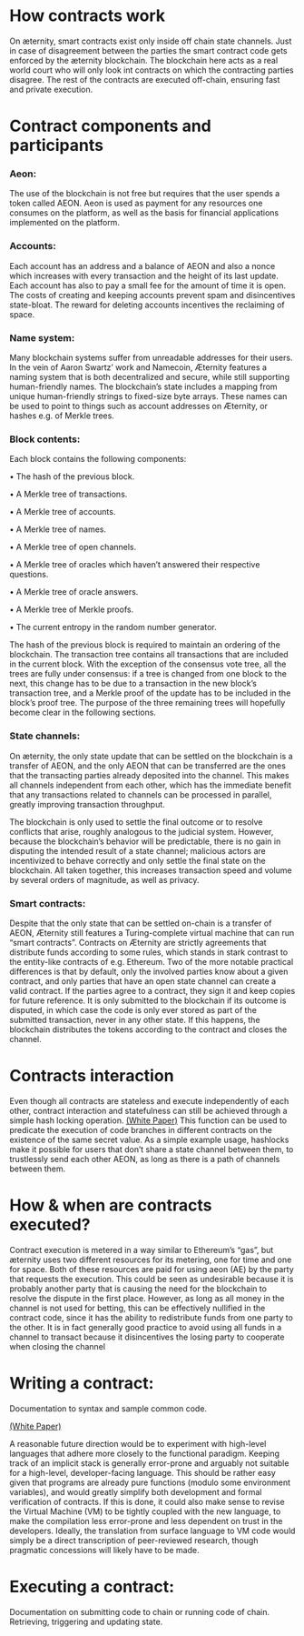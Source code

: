# How contracts work

On æternity, smart contracts exist only inside off chain state channels. Just in case of disagreement between the parties the smart contract code gets enforced by the æternity blockchain. The blockchain here acts as a real world court who will only look int contracts on which the contracting parties disagree. The rest of the contracts are executed off-chain, ensuring fast and private execution.

# Contract components and participants

### Aeon: 

The use of the blockchain is not free but requires that the user spends a token called AEON. Aeon is used as payment for any resources one consumes on the platform, as well as the basis for financial applications implemented on the platform.

### Accounts:

Each account has an address and a balance of AEON and also a nonce which increases with every transaction and the height of its last update. Each account has also to pay a small fee for the amount of time it is open. The costs of creating and keeping accounts prevent spam and disincentives state-bloat. The reward for deleting accounts incentives the reclaiming of space.

### Name system: 

Many blockchain systems suffer from unreadable addresses for their users. In the vein of Aaron Swartz’ work and Namecoin, Æternity features a naming system that is both decentralized and secure, while still supporting human-friendly names. The blockchain’s state includes a mapping from unique human-friendly strings to fixed-size byte arrays. These names can be used to point to things such as account addresses on Æternity, or hashes e.g. of Merkle trees.

### Block contents: 

Each block contains the following components:

• The hash of the previous block.

• A Merkle tree of transactions.

• A Merkle tree of accounts.

• A Merkle tree of names.

• A Merkle tree of open channels.

• A Merkle tree of oracles which haven’t answered their respective questions.

• A Merkle tree of oracle answers.

• A Merkle tree of Merkle proofs.

• The current entropy in the random number generator.

The hash of the previous block is required to maintain an ordering of the blockchain. The transaction tree contains all transactions that are included in the current block. With the exception of the consensus vote tree, all the trees are fully under consensus: if a tree is changed from one block to the next, this change has to be due to a transaction in the new block’s transaction tree, and a Merkle proof of the update has to be included in the block’s proof tree. The purpose of the three remaining trees will hopefully become clear in the following sections.

### State channels:

On æternity, the only state update that can be settled on the blockchain is a transfer of AEON, and the only AEON that can be transferred are the ones that the transacting parties already deposited into the channel. This makes all channels
independent from each other, which has the immediate benefit that any transactions related to channels can be processed
in parallel, greatly improving transaction throughput.

The blockchain is only used to settle the final outcome or to resolve conflicts that arise, roughly analogous to the judicial system. However, because the blockchain’s behavior will be predictable, there is no gain in disputing the intended result of a state channel; malicious actors are incentivized to behave correctly and only settle the final state on the blockchain. All taken together, this increases transaction speed and volume by several orders of magnitude, as well as privacy.

### Smart contracts:

Despite that the only state that can be settled on-chain is a transfer of AEON, Æternity still features a Turing-complete virtual machine that can run “smart contracts”. Contracts on Æternity are strictly agreements that distribute funds according to some rules, which stands in stark contrast to the entity-like contracts of e.g. Ethereum. Two of the more notable practical differences is that by default, only the involved parties know about a given contract, and only parties that have an open state channel can create a valid contract. If the parties agree to a contract, they sign it and keep copies for future reference. It is only submitted to the blockchain if its outcome is disputed, in which case the code is only ever stored as part of the submitted transaction, never in any other state. If this happens, the blockchain distributes the tokens according to the contract and closes the channel.

# Contracts interaction

Even though all contracts are stateless and execute independently of each other, contract interaction and statefulness can still be achieved through a simple hash locking operation. [(White Paper)](http://blockchain.aeternity.com/%C3%A6ternity-blockchain-whitepaper.pdf) This function can be used to predicate
the execution of code branches in different contracts on the existence of the same secret value. As a simple example usage, hashlocks make it possible for users that don’t share a state channel between them, to trustlessly send each other AEON, as long as there is a path of channels between them.


# How & when are contracts executed?

Contract execution is metered in a way similar to Ethereum’s “gas”, but æternity uses two different resources for its metering, one for time and one for space. Both of these resources are paid for using aeon (AE) by the party that requests the execution. This could be seen as undesirable because it is probably another party that is causing the need for the blockchain to resolve the dispute in the first place. However, as long as all money in the channel is not used for betting, this can be effectively nullified in the contract code, since it has the ability to redistribute funds from one party to the other. It is in fact generally good practice to avoid using all funds in a channel to transact because it disincentives the losing party to cooperate when closing the channel

# Writing a contract:
Documentation to syntax and sample common code.

[(White Paper)](http://blockchain.aeternity.com/%C3%A6ternity-blockchain-whitepaper.pdf) 

A reasonable future direction would be to experiment with high-level languages that adhere more closely to the functional paradigm. Keeping track of an implicit stack is generally error-prone and arguably not suitable for a high-level, developer-facing language. This should be rather easy given that programs are already pure functions (modulo some environment variables), and would greatly simplify both development and formal verification of contracts. If this is done, it could also make sense to revise the Virtual Machine (VM) to be tightly coupled with the new language, to make the compilation less error-prone and less dependent on trust in the developers. Ideally, the translation from surface language to VM code would simply be a direct transcription of peer-reviewed research, though pragmatic concessions will likely have to be made.

# Executing a contract: 
Documentation on submitting code to chain or running code of chain. Retrieving, triggering and updating state.